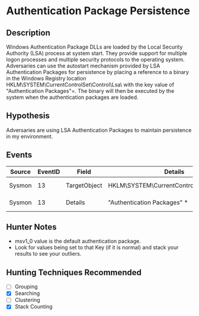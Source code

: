 # Authentication Package Persistence
## Description
Windows Authentication Package DLLs are loaded by the Local Security Authority (LSA) process at system start. They provide support for multiple logon processes and multiple security protocols to the operating system. Adversaries can use the autostart mechanism provided by LSA Authentication Packages for persistence by placing a reference to a binary in the Windows Registry location HKLM\SYSTEM\CurrentControlSet\Control\Lsa\ with the key value of "Authentication Packages"=<target binary>. The binary will then be executed by the system when the authentication packages are loaded.


## Hypothesis
Adversaries are using LSA Authentication Packages to maintain persistence in my environment.


## Events

| Source | EventID | Field | Details | Reference | 
|--------|---------|-------|---------|-----------| 
| Sysmon | 13 | TargetObject | HKLM\SYSTEM\CurrentControlSet\Control\Lsa\ | [MITRE](https://attack.mitre.org/wiki/Technique/T1131), [Crysys](http://www.crysys.hu/skywiper/skywiper.pdf) |
| Sysmon | 13 | Details | "Authentication Packages" * | [MITRE](https://attack.mitre.org/wiki/Technique/T1131), [Crysys](http://www.crysys.hu/skywiper/skywiper.pdf) |


## Hunter Notes
* msv1_0 value is the default authentication package.
* Look for values being set to that Key (if it is normal) and stack your results to see your outliers.


## Hunting Techniques Recommended

- [ ] Grouping
- [x] Searching
- [ ] Clustering
- [x] Stack Counting
